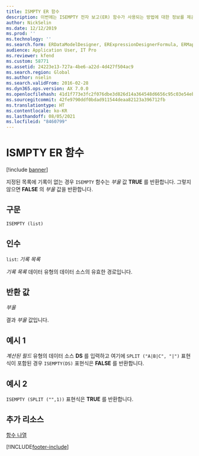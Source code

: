 ```yaml
---
title: ISMPTY ER 함수
description: 이번에는 ISEMPTY 전자 보고(ER) 함수가 사용되는 방법에 대한 정보를 제공합니다.
author: NickSelin
ms.date: 12/12/2019
ms.prod: ''
ms.technology: ''
ms.search.form: ERDataModelDesigner, ERExpressionDesignerFormula, ERMappedFormatDesigner, ERModelMappingDesigner
audience: Application User, IT Pro
ms.reviewer: kfend
ms.custom: 58771
ms.assetid: 24223e13-727a-4be6-a22d-4d427f504ac9
ms.search.region: Global
ms.author: nselin
ms.search.validFrom: 2016-02-28
ms.dyn365.ops.version: AX 7.0.0
ms.openlocfilehash: 41d1f773e3fc2f076dbe3d826d14a364548d6656c95c03e54eb36345c004fecd
ms.sourcegitcommit: 42fe9790ddf0bdad911544deaa82123a396712fb
ms.translationtype: HT
ms.contentlocale: ko-KR
ms.lasthandoff: 08/05/2021
ms.locfileid: "8460799"
---
```

# <a name="isempty-er-function"></a>ISMPTY ER 함수

[!include [banner](../includes/banner.md)]

지정된 목록에 기록이 없는 경우 `ISEMPTY` 함수는 *부울* 값 **TRUE** 를 반환합니다. 그렇지 않으면 **FALSE** 의 *부울* 값을 반환합니다.

## <a name="syntax"></a>구문

```vb
ISEMPTY (list)
```

## <a name="arguments"></a>인수

`list`: *기록 목록*

*기록 목록* 데이터 유형의 데이터 소스의 유효한 경로입니다.

## <a name="return-values"></a>반환 값

*부울*

결과 *부울* 값입니다.

## <a name="example-1"></a>예시 1

*계산된 필드* 유형의 데이터 소스 **DS** 를 입력하고 여기에 `SPLIT ("A|B|C", "|")` 표현식이 포함된 경우 `ISEMPTY(DS)` 표현식은 **FALSE** 를 반환합니다.

## <a name="example-2"></a>예시 2

`ISEMPTY (SPLIT ("",1))` 표현식은 **TRUE** 를 반환합니다.

## <a name="additional-resources"></a>추가 리소스

[함수 나열](er-functions-category-list.md)


[!INCLUDE[footer-include](../../../includes/footer-banner.md)]